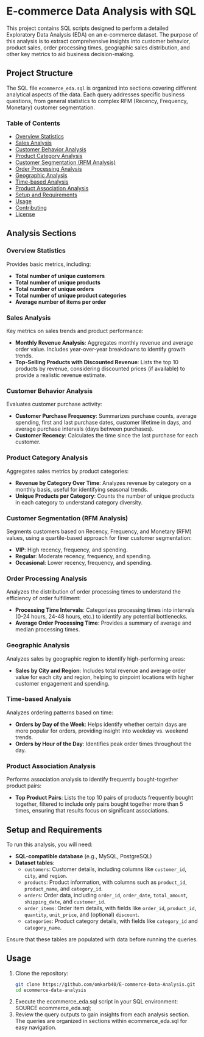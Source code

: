 # E-commerce Data Analysis with SQL

This project contains SQL scripts designed to perform a detailed Exploratory Data Analysis (EDA) on an e-commerce dataset. The purpose of this analysis is to extract comprehensive insights into customer behavior, product sales, order processing times, geographic sales distribution, and other key metrics to aid business decision-making.

## Project Structure

The SQL file `ecommerce_eda.sql` is organized into sections covering different analytical aspects of the data. Each query addresses specific business questions, from general statistics to complex RFM (Recency, Frequency, Monetary) customer segmentation.

### Table of Contents
- [Overview Statistics](#overview-statistics)
- [Sales Analysis](#sales-analysis)
- [Customer Behavior Analysis](#customer-behavior-analysis)
- [Product Category Analysis](#product-category-analysis)
- [Customer Segmentation (RFM Analysis)](#customer-segmentation-rfm-analysis)
- [Order Processing Analysis](#order-processing-analysis)
- [Geographic Analysis](#geographic-analysis)
- [Time-based Analysis](#time-based-analysis)
- [Product Association Analysis](#product-association-analysis)
- [Setup and Requirements](#setup-and-requirements)
- [Usage](#usage)
- [Contributing](#contributing)
- [License](#license)

## Analysis Sections

### Overview Statistics
Provides basic metrics, including:
- **Total number of unique customers**
- **Total number of unique products**
- **Total number of unique orders**
- **Total number of unique product categories**
- **Average number of items per order**

### Sales Analysis
Key metrics on sales trends and product performance:
- **Monthly Revenue Analysis**: Aggregates monthly revenue and average order value. Includes year-over-year breakdowns to identify growth trends.
- **Top-Selling Products with Discounted Revenue**: Lists the top 10 products by revenue, considering discounted prices (if available) to provide a realistic revenue estimate.

### Customer Behavior Analysis
Evaluates customer purchase activity:
- **Customer Purchase Frequency**: Summarizes purchase counts, average spending, first and last purchase dates, customer lifetime in days, and average purchase intervals (days between purchases).
- **Customer Recency**: Calculates the time since the last purchase for each customer.

### Product Category Analysis
Aggregates sales metrics by product categories:
- **Revenue by Category Over Time**: Analyzes revenue by category on a monthly basis, useful for identifying seasonal trends.
- **Unique Products per Category**: Counts the number of unique products in each category to understand category diversity.

### Customer Segmentation (RFM Analysis)
Segments customers based on Recency, Frequency, and Monetary (RFM) values, using a quartile-based approach for finer customer segmentation:
- **VIP**: High recency, frequency, and spending.
- **Regular**: Moderate recency, frequency, and spending.
- **Occasional**: Lower recency, frequency, and spending.

### Order Processing Analysis
Analyzes the distribution of order processing times to understand the efficiency of order fulfillment:
- **Processing Time Intervals**: Categorizes processing times into intervals (0-24 hours, 24-48 hours, etc.) to identify any potential bottlenecks.
- **Average Order Processing Time**: Provides a summary of average and median processing times.

### Geographic Analysis
Analyzes sales by geographic region to identify high-performing areas:
- **Sales by City and Region**: Includes total revenue and average order value for each city and region, helping to pinpoint locations with higher customer engagement and spending.

### Time-based Analysis
Analyzes ordering patterns based on time:
- **Orders by Day of the Week**: Helps identify whether certain days are more popular for orders, providing insight into weekday vs. weekend trends.
- **Orders by Hour of the Day**: Identifies peak order times throughout the day.

### Product Association Analysis
Performs association analysis to identify frequently bought-together product pairs:
- **Top Product Pairs**: Lists the top 10 pairs of products frequently bought together, filtered to include only pairs bought together more than 5 times, ensuring that results focus on significant associations.

## Setup and Requirements

To run this analysis, you will need:
- **SQL-compatible database** (e.g., MySQL, PostgreSQL)
- **Dataset tables**:
  - `customers`: Customer details, including columns like `customer_id`, `city`, and `region`.
  - `products`: Product information, with columns such as `product_id`, `product_name`, and `category_id`.
  - `orders`: Order data, including `order_id`, `order_date`, `total_amount`, `shipping_date`, and `customer_id`.
  - `order_items`: Order item details, with fields like `order_id`, `product_id`, `quantity`, `unit_price`, and (optional) `discount`.
  - `categories`: Product category details, with fields like `category_id` and `category_name`.

Ensure that these tables are populated with data before running the queries.

## Usage

1. Clone the repository:
   ```bash
   git clone https://github.com/omkarb40/E-commerce-Data-Analysis.git
   cd ecommerce-data-analysis
2. Execute the ecommerce_eda.sql script in your SQL environment:
    SOURCE ecommerce_eda.sql;
3. Review the query outputs to gain insights from each analysis section. The queries are organized in sections within ecommerce_eda.sql for easy navigation.